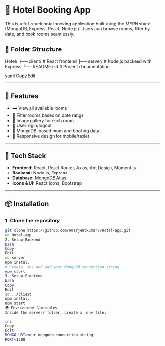 # 🏨 Hotel Booking App 

This is a full-stack hotel booking application built using the MERN stack (MongoDB, Express, React, Node.js). Users can browse rooms, filter by date, and book rooms seamlessly.

## 📁 Folder Structure

Hotel/ ├── client/ # React frontend ├── server/ # Node.js backend with Express └── README.md # Project documentation

yaml
Copy
Edit

---

## 🚀 Features

- 🛏️ View all available rooms
- 📅 Filter rooms based on date range
- 📸 Image gallery for each room
- 🔐 User login/logout
- 💾 MongoDB-based room and booking data
- 📱 Responsive design for mobile/tablet

---

## 🧰 Tech Stack

- **Frontend:** React, React Router, Axios, Ant Design, Moment.js
- **Backend:** Node.js, Express
- **Database:** MongoDB Atlas
- **Icons & UI:** React Icons, Bootstrap

---

## 📦 Installation

### 1. Clone the repository

```bash
git clone https://github.com/Amarjeetkumar7/Hotel-app.git
cd Hotel-app
2. Setup Backend
bash
Copy
Edit
cd server
npm install
# Create .env and add your MongoDB connection string
npm start
3. Setup Frontend
bash
Copy
Edit
cd ../client
npm install
npm start
🌍 Environment Variables
Inside the server/ folder, create a .env file:

ini
Copy
Edit
MONGO_URI=your_mongodb_connection_string
PORT=1300



